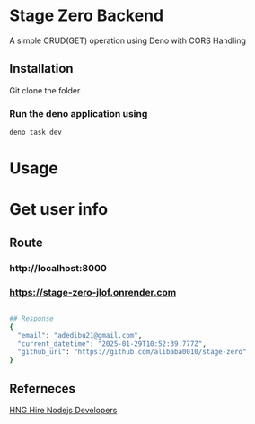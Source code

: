 # Stage Zero Backend

A simple CRUD(GET) operation using Deno with CORS Handling

## Installation

Git clone the folder

### Run the deno application using

```bash
deno task dev
```

# Usage

# Get user info

## Route

### http://localhost:8000

### https://stage-zero-jlof.onrender.com

```bash

## Response
{
  "email": "adedibu21@gmail.com",
  "current_datetime": "2025-01-29T10:52:39.777Z",
  "github_url": "https://github.com/alibaba0010/stage-zero"
}

```

## Referneces

[HNG Hire Nodejs Developers](https://hng.tech/hire/nodejs-developers)
